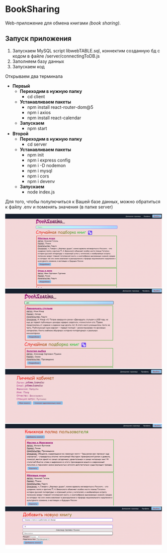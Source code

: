 # BookSharing

Web-приложение для обмена книгами _(book sharing)_.

## Запуск приложения

1. Запускаем MySQL script libwebTABLE.sql, коннектим созданную бд с кодом в файле /server/connectingToDB.js
2. Заполняем базу данных
3. Запускаем код

Открываем два терминала
- **Первый**
  - **Переходим в нужную папку**
    - cd client
  - **Устанавливаем пакеты**
    - npm install react-router-dom@5
    - npm i axios
    - npm install react-calendar
  - **Запускаем**
    - npm start
- **Второй**
  - **Переходим в нужную папку**
    - cd server
  - **Устанавливаем пакеты**
    - npm init
    - npm i express config
    - npm i -D nodemon
    - npm i mysql
    - npm i cors
    - npm i devenv
  - **Запускаем**
    - node index.js

Для того, чтобы полулючиться к Вашей базе данных, можно обратиться к файлу .env и поменять значения (в папке server)

![](https://github.com/Ereme007/BookSharing.../blob/main/pictures/1.png)
![](https://github.com/Ereme007/BookSharing.../blob/main/pictures/2.png)
![](https://github.com/Ereme007/BookSharing.../blob/main/pictures/3.png)
![](https://github.com/Ereme007/BookSharing.../blob/main/pictures/4.png)
![](https://github.com/Ereme007/BookSharing.../blob/main/pictures/5.PNG)
